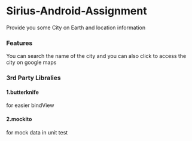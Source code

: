 # Sirius-Android-Assignment
Provide you some City on Earth and location information
### Features
You can search the name of the city and you can also click to access the city on google maps
### 3rd Party Libralies
#### 1.butterknife
for easier bindView
#### 2.mockito
for mock data in unit test
